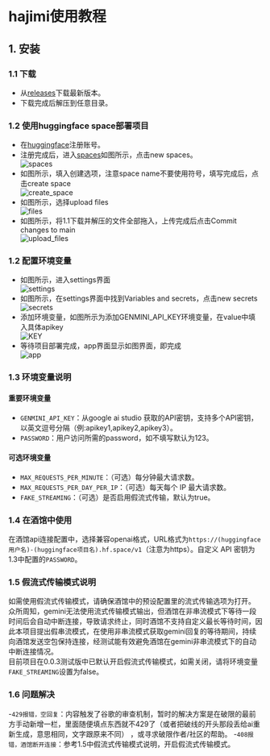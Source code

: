 # hajimi使用教程

## 1. 安装
### 1.1 下载
- 从[releases](https://github.com/zhengyuxiang/hajimi/releases)下载最新版本。
- 下载完成后解压到任意目录。

### 1.2 使用huggingface space部署项目
- 在[huggingface](https://huggingface.co)注册账号。
- 注册完成后，进入[spaces](https://huggingface.co/spaces)如图所示，点击new spaces。<br>![spaces](图片地址)
- 如图所示，填入创建选项，注意space name不要使用符号，填写完成后，点击create space<br>![create_space](图片地址)
- 如图所示，选择upload files<br>![files](图片地址)
- 如图所示，将1.1下载并解压的文件全部拖入，上传完成后点击Commit changes to main<br>![upload_files](图片地址)

### 1.2 配置环境变量
- 如图所示，进入settings界面<br>![settings](图片地址)
- 如图所示，在settings界面中找到Variables and secrets，点击new secrets<br>![secrets](图片地址)
- 添加环境变量，如图所示为添加GENMINI_API_KEY环境变量，在value中填入具体apikey<br>![KEY](图片地址)
- 等待项目部署完成，app界面显示如图界面，即完成<br>![app](图片地址)

### 1.3 环境变量说明
#### 重要环境变量
- `GENMINI_API_KEY`：从google ai studio 获取的API密钥，支持多个API密钥，以英文逗号分隔（例:apikey1,apikey2,apikey3）。
- `PASSWORD`：用户访问所需的password，如不填写默认为123。
#### 可选环境变量
-   `MAX_REQUESTS_PER_MINUTE`：（可选）每分钟最大请求数。
-   `MAX_REQUESTS_PER_DAY_PER_IP`：（可选）每天每个 IP 最大请求数。
-   `FAKE_STREAMING`：（可选）是否启用假流式传输，默认为true。

### 1.4 在酒馆中使用
在酒馆api连接配置中，选择兼容openai格式，URL格式为`https://(huggingface用户名)-(huggingface项目名).hf.space/v1`（注意为https）。自定义 API 密钥为1.3中配置的`PASSWORD`。

### 1.5 假流式传输模式说明
如需使用假流式传输模式，请确保酒馆中的预设配置里的流式传输选项为打开。<br>
众所周知，gemini无法使用流式传输模式输出，但酒馆在非串流模式下等待一段时间后会自动中断连接，导致请求终止，同时酒馆不支持自定义最长等待时间，因此本项目提出假串流模式，在使用非串流模式获取gemini回复的等待期间，持续向酒馆发送空包保持连接，经测试能有效避免酒馆在gemini非串流模式下的自动中断连接情况。<br>
目前项目在0.0.3测试版中已默认开启假流式传输模式，如需关闭，请将环境变量`FAKE_STREAMING`设置为false。

### 1.6 问题解决
-`429报错，空回复`：内容触发了谷歌的审查机制，暂时的解决方案是在破限的最前方手动新增一栏，里面随便填点东西就不429了（或者把破线的开头那段丢给ai重新生成，意思相同，文字跟原来不同） ，或寻求破限作者/社区的帮助。
-`408报错，酒馆断开连接`：参考1.5中假流式传输模式说明，开启假流式传输模式。